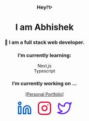<div align="center" >
<!-- <img src="./kopara.svg" alt="Linked In" > -->

### Hey!✨
# I am Abhishek
### 🤖 I am a full stack web developer.

### I’m currently learning:
  Next,js <br>
  Typescript

### I’m currently working on ...
  [<a href="https://kyunaie.herokuapp.com/">Personal Portfolio</a>]
<br>
<!-- <hr> -->
<a style="color:chartreuse" href="https://www.linkedin.com/in/abhishekmpawar/"><img src="./linkedin.svg" alt="Linked In" >
</a>
&#x2800;
<a style="color:crimson" href="https://www.instagram.com/kyunaie/"> <img src="./instagram.svg" alt="insta" ></a>
&#x2800;
<a href="https://twitter.com/kyunaie"><img src="./twitter.svg" alt="Twitter" ></a>


<!---
<p><img align="center" src="https://github-readme-stats.vercel.app/api/top-langs?username=kyunaie&show_icons=true&locale=en&layout=compact&theme=dark&hide_border=True&margin-h=8 " alt="kyunaie" /></p>
</div>
 --->














<!--
**kyunaie/kyunaie** is a ✨ _special_ ✨ repository because its `README.md` (this file) appears on your GitHub profile.

Here are some ideas to get you started:

- 🔭 I’m currently working on ...
- 🌱 I’m currently learning ...
- 👯 I’m looking to collaborate on ...
- 🤔 I’m looking for help with ...
- 💬 Ask me about ...
- 📫 How to reach me: ...
- 😄 Pronouns: ...
- ⚡ Fun fact: ...
-->

